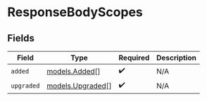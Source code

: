 # ResponseBodyScopes


## Fields

| Field                                      | Type                                       | Required                                   | Description                                |
| ------------------------------------------ | ------------------------------------------ | ------------------------------------------ | ------------------------------------------ |
| `added`                                    | [models.Added](../models/added.md)[]       | :heavy_check_mark:                         | N/A                                        |
| `upgraded`                                 | [models.Upgraded](../models/upgraded.md)[] | :heavy_check_mark:                         | N/A                                        |